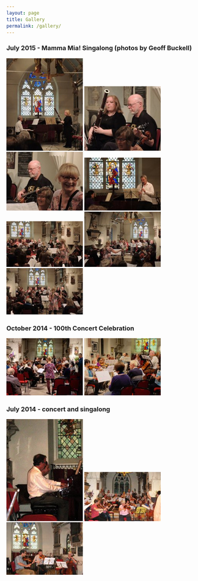 ```yaml
---
layout: page
title: Gallery
permalink: /gallery/
---
```

### July 2015 - Mamma Mia! Singalong (photos by Geoff Buckell)
![](/images/gallery/thumbnail.19529327534_cdd3212b1b_z.jpg)
![](/images/gallery/thumbnail.19965100819_9eacc5e3fe_z.jpg)
![](/images/gallery/thumbnail.19963872630_55ae1bf163_z.jpg)
![](/images/gallery/thumbnail.19963916668_cc4a3f6de7_z.jpg)
![](/images/gallery/thumbnail.19963825930_680172e87c_z.jpg)
![](/images/gallery/thumbnail.19965125779_f7734c2fcb_z.jpg)
![](/images/gallery/thumbnail.20157484441_4731d7e01d_z.jpg)

### October 2014 - 100th Concert Celebration
![](/images/gallery/thumbnail.ecmc-100th-concert-photo1.jpg)
![](/images/gallery/thumbnail.ecmc-100th-concert-photo2.jpg)

### July 2014  - concert and singalong
![](/images/gallery/thumbnail.ecmc-july-2014-piano-duet.jpg)
![](/images/gallery/thumbnail.ecmc-july-2014-singalong.jpg)
![](/images/gallery/thumbnail.ecmc-july-2014-trio.jpg)
